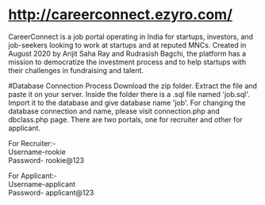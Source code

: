 # http://careerconnect.ezyro.com/
CareerConnect is a job portal operating in India for startups, investors, and job-seekers looking to work at startups and at reputed MNCs. Created in August 2020 by Arijit Saha Ray and Rudrasish Bagchi, the platform has a mission to democratize the investment process and to help startups with their challenges in fundraising and talent.

#Database Connection Process
Download the zip folder.
Extract the file and paste it on your server.
Inside the folder there is a .sql file named 'job.sql'. Import it to the database and give database name 'job'.
For changing the database connection and name, please visit connection.php  and dbclass.php page.
There are two portals, one for recruiter and other for applicant.

For Recruiter:-   
Username-rookie   
Password- rookie@123

For Applicant:-  
Username-applicant  
Password- applicant@123
